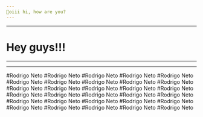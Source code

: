 ```yaml
---
👋oiii hi, how are you? 
---
```

---
# Hey guys!!!

---
---
#Rodrigo Neto
#Rodrigo Neto
#Rodrigo Neto
#Rodrigo Neto 
#Rodrigo Neto
#Rodrigo Neto
#Rodrigo Neto
#Rodrigo Neto
#Rodrigo Neto
#Rodrigo Neto
#Rodrigo Neto
#Rodrigo Neto
#Rodrigo Neto
#Rodrigo Neto
#Rodrigo Neto
#Rodrigo Neto
#Rodrigo Neto
#Rodrigo Neto
#Rodrigo Neto
#Rodrigo Neto
#Rodrigo Neto
#Rodrigo Neto
#Rodrigo Neto
#Rodrigo Neto
#Rodrigo Neto
#Rodrigo Neto
#Rodrigo Neto
#Rodrigo Neto
#Rodrigo Neto
#Rodrigo Neto
